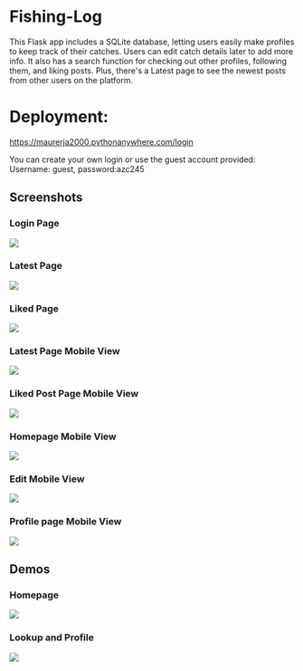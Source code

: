 # Fishing-Log
This Flask app includes a SQLite database, letting users easily make profiles to keep track of their catches. Users can edit catch details later to add more info. It also has a search function for checking out other profiles, following them, and liking posts. Plus, there's a Latest page to see the newest posts from other users on the platform.


# Deployment:
https://maurerja2000.pythonanywhere.com/login

You can create your own login or use the guest account provided: Username: guest, password:azc245

##  Screenshots
 
 ### Login Page
![](./screenshots/login.JPG)


 ### Latest Page
![](./screenshots/latest.JPG)
 ### Liked Page
![](./screenshots/liked.JPG)

### Latest Page Mobile View
![](./screenshots/mobile-latest.JPG)

### Liked Post Page Mobile View
![](./screenshots/mobile-liked.JPG)

### Homepage Mobile View
![](./screenshots/mobile-home.JPG)

### Edit Mobile View
![](./screenshots/mobile-edit.JPG)

### Profile page Mobile View
![](./screenshots/mobile-profile.JPG)


## Demos

### Homepage
![](./screenshots/home-demo.gif)

### Lookup and Profile
![](./screenshots/profile-demo.gif)
